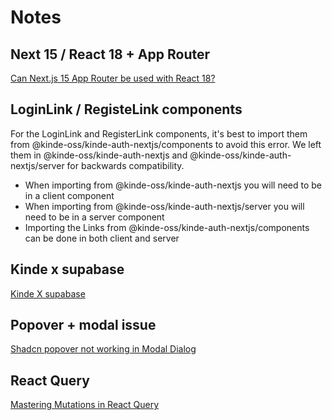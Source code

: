 # Notes

## Next 15 / React 18 + App Router

[Can Next.js 15 App Router be used with React 18?](https://www.wisp.blog/blog/can-nextjs-15-app-router-be-used-with-react-18)

## LoginLink / RegisteLink components

For the LoginLink and RegisterLink components, it's best to import them from @kinde-oss/kinde-auth-nextjs/components to avoid this error. We left them in @kinde-oss/kinde-auth-nextjs and @kinde-oss/kinde-auth-nextjs/server for backwards compatibility.

- When importing from @kinde-oss/kinde-auth-nextjs you will need to be in a client component
- When importing from @kinde-oss/kinde-auth-nextjs/server you will need to be in a server component
- Importing the Links from @kinde-oss/kinde-auth-nextjs/components can be done in both client and server

## Kinde x supabase

[Kinde X supabase](https://kinde.com/blog/engineering/kinde-with-supabase/)

## Popover + modal issue

[Shadcn popover not working in Modal Dialog](https://github.com/shadcn-ui/ui/issues/1511)

## React Query

[Mastering Mutations in React Query](https://tkdodo.eu/blog/mastering-mutations-in-react-query)
